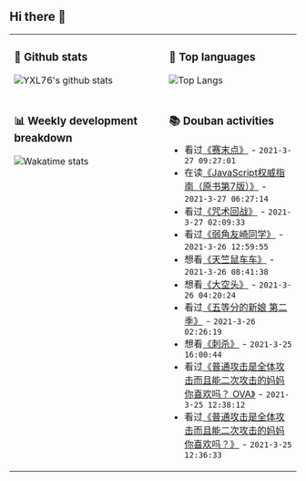 ## Hi there 👋

<table>
<tr>
<td valign="top" width="54%">

### 🔭 Github stats

![YXL76's github stats](https://github-readme-stats.yxl76.vercel.app/api?username=YXL76&count_private=true&show_icons=true&include_all_commits=true&theme=tokyonight&line_height=28)

</td>

<td valign="top" width="46%">

### 🌱 Top languages

![Top Langs](https://github-readme-stats.yxl76.vercel.app/api/top-langs/?username=YXL76&layout=compact&theme=tokyonight&langs_count=10&hide=HTML,CSS,SCSS)

</td>
</tr>
<tr>
<td valign="top" width="54%">

### 📊 Weekly development breakdown

![Wakatime stats](https://github-readme-stats.yxl76.vercel.app/api/wakatime?username=YXL76&layout=compact&theme=tokyonight)


</td>
<td valign="top" width="46%">

### 📚 Douban activities

- 看过[《赛末点》](http://movie.douban.com/subject/1433577/) - `2021-3-27 09:27:01`
- 在读[《JavaScript权威指南（原书第7版）》](https://book.douban.com/subject/35396470/) - `2021-3-27 06:27:14`
- 看过[《咒术回战》](http://movie.douban.com/subject/34895145/) - `2021-3-27 02:09:33`
- 看过[《弱角友崎同学》](http://movie.douban.com/subject/34854975/) - `2021-3-26 12:59:55`
- 想看[《天竺鼠车车》](http://movie.douban.com/subject/35314507/) - `2021-3-26 08:41:38`
- 想看[《大空头》](http://movie.douban.com/subject/26303622/) - `2021-3-26 04:20:24`
- 看过[《五等分的新娘 第二季》](http://movie.douban.com/subject/33436994/) - `2021-3-26 02:26:19`
- 想看[《刺杀》](http://movie.douban.com/subject/34907416/) - `2021-3-25 16:00:44`
- 看过[《普通攻击是全体攻击而且能二次攻击的妈妈你喜欢吗？ OVA》](http://movie.douban.com/subject/35088557/) - `2021-3-25 12:38:12`
- 看过[《普通攻击是全体攻击而且能二次攻击的妈妈你喜欢吗？》](http://movie.douban.com/subject/30359233/) - `2021-3-25 12:36:33`

</td>
</tr>
</table>

<!--
**YXL76/YXL76** is a ✨ _special_ ✨ repository because its `README.md` (this file) appears on your GitHub profile.

Here are some ideas to get you started:

- 🔭 I’m currently working on ...
- 🌱 I’m currently learning ...
- 👯 I’m looking to collaborate on ...
- 🤔 I’m looking for help with ...
- 💬 Ask me about ...
- 📫 How to reach me: ...
- 😄 Pronouns: ...
- ⚡ Fun fact: ...
-->
